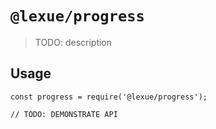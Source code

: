 # `@lexue/progress`

> TODO: description

## Usage

```
const progress = require('@lexue/progress');

// TODO: DEMONSTRATE API
```
